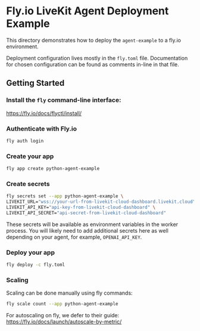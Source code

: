 # Fly.io LiveKit Agent Deployment Example

This directory demonstrates how to deploy the `agent-example` to a fly.io environment. 

Deployment configuration lives mostly in the `fly.toml` file. Documentation for chosen configuration can be found as comments in-line in that file.

## Getting Started

### Install the `fly` command-line interface:

https://fly.io/docs/flyctl/install/

### Authenticate with Fly.io

```bash
fly auth login
```

### Create your app
```bash
fly app create python-agent-example
```

### Create secrets
```bash
fly secrets set --app python-agent-example \
LIVEKIT_URL="wss://your-url-from-livekit-cloud-dashboard.livekit.cloud" \
LIVEKIT_API_KEY="api-key-from-livekit-cloud-dashboard" \
LIVEKIT_API_SECRET="api-secret-from-livekit-cloud-dashboard"
```

These secrets will be available as environment variables in the worker process. You will likely need to add additional secrets here as well depending on your agent, for example, `OPENAI_API_KEY`.

### Deploy your app
```bash
fly deploy -c fly.toml 
```

### Scaling

Scaling can be done manually using fly commands:

```bash
fly scale count --app python-agent-example
```

For autoscaling on fly, we defer to their guide: https://fly.io/docs/launch/autoscale-by-metric/
